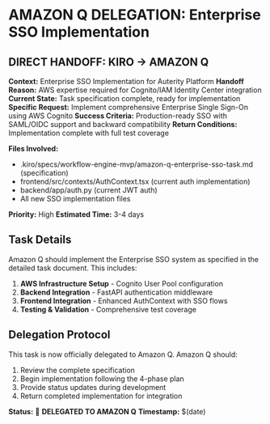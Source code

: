 # AMAZON Q DELEGATION: Enterprise SSO Implementation

## DIRECT HANDOFF: KIRO → AMAZON Q

**Context:** Enterprise SSO Implementation for Auterity Platform
**Handoff Reason:** AWS expertise required for Cognito/IAM Identity Center integration
**Current State:** Task specification complete, ready for implementation
**Specific Request:** Implement comprehensive Enterprise Single Sign-On using AWS Cognito
**Success Criteria:** Production-ready SSO with SAML/OIDC support and backward compatibility
**Return Conditions:** Implementation complete with full test coverage

**Files Involved:**
- .kiro/specs/workflow-engine-mvp/amazon-q-enterprise-sso-task.md (specification)
- frontend/src/contexts/AuthContext.tsx (current auth implementation)
- backend/app/auth.py (current JWT auth)
- All new SSO implementation files

**Priority:** High
**Estimated Time:** 3-4 days

## Task Details
Amazon Q should implement the Enterprise SSO system as specified in the detailed task document. This includes:

1. **AWS Infrastructure Setup** - Cognito User Pool configuration
2. **Backend Integration** - FastAPI authentication middleware
3. **Frontend Integration** - Enhanced AuthContext with SSO flows
4. **Testing & Validation** - Comprehensive test coverage

## Delegation Protocol
This task is now officially delegated to Amazon Q. Amazon Q should:
1. Review the complete specification
2. Begin implementation following the 4-phase plan
3. Provide status updates during development
4. Return completed implementation for integration

**Status:** 🚀 **DELEGATED TO AMAZON Q**
**Timestamp:** $(date)